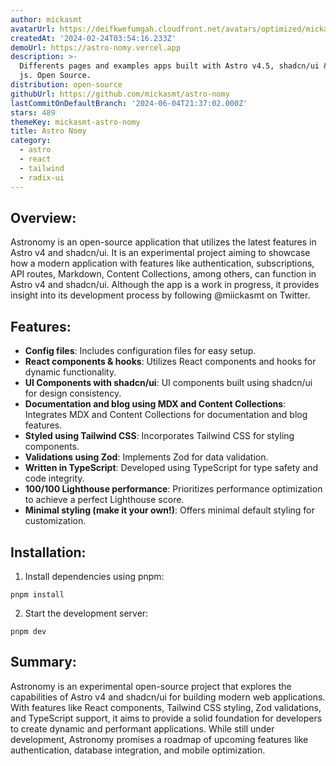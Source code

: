 ```yaml
---
author: mickasmt
avatarUrl: https://deifkwefumgah.cloudfront.net/avatars/optimized/mickasmt-astro-nomy-avatar-128.webp
createdAt: '2024-02-24T03:54:16.233Z'
demoUrl: https://astro-nomy.vercel.app
description: >-
  Differents pages and examples apps built with Astro v4.5, shadcn/ui & react
  js. Open Source.
distribution: open-source
githubUrl: https://github.com/mickasmt/astro-nomy
lastCommitOnDefaultBranch: '2024-06-04T21:37:02.000Z'
stars: 489
themeKey: mickasmt-astro-nomy
title: Astro Nomy
category:
  - astro
  - react
  - tailwind
  - radix-ui
---
```

## Overview: 
Astronomy is an open-source application that utilizes the latest features in Astro v4 and shadcn/ui. It is an experimental project aiming to showcase how a modern application with features like authentication, subscriptions, API routes, Markdown, Content Collections, among others, can function in Astro v4 and shadcn/ui. Although the app is a work in progress, it provides insight into its development process by following @miickasmt on Twitter.

## Features:
- **Config files**: Includes configuration files for easy setup.
- **React components & hooks**: Utilizes React components and hooks for dynamic functionality.
- **UI Components with shadcn/ui**: UI components built using shadcn/ui for design consistency.
- **Documentation and blog using MDX and Content Collections**: Integrates MDX and Content Collections for documentation and blog features.
- **Styled using Tailwind CSS**: Incorporates Tailwind CSS for styling components.
- **Validations using Zod**: Implements Zod for data validation.
- **Written in TypeScript**: Developed using TypeScript for type safety and code integrity.
- **100/100 Lighthouse performance**: Prioritizes performance optimization to achieve a perfect Lighthouse score.
- **Minimal styling (make it your own!)**: Offers minimal default styling for customization.

## Installation:
1. Install dependencies using pnpm:
```
pnpm install
```
2. Start the development server:
```
pnpm dev
```

## Summary:
Astronomy is an experimental open-source project that explores the capabilities of Astro v4 and shadcn/ui for building modern web applications. With features like React components, Tailwind CSS styling, Zod validations, and TypeScript support, it aims to provide a solid foundation for developers to create dynamic and performant applications. While still under development, Astronomy promises a roadmap of upcoming features like authentication, database integration, and mobile optimization.